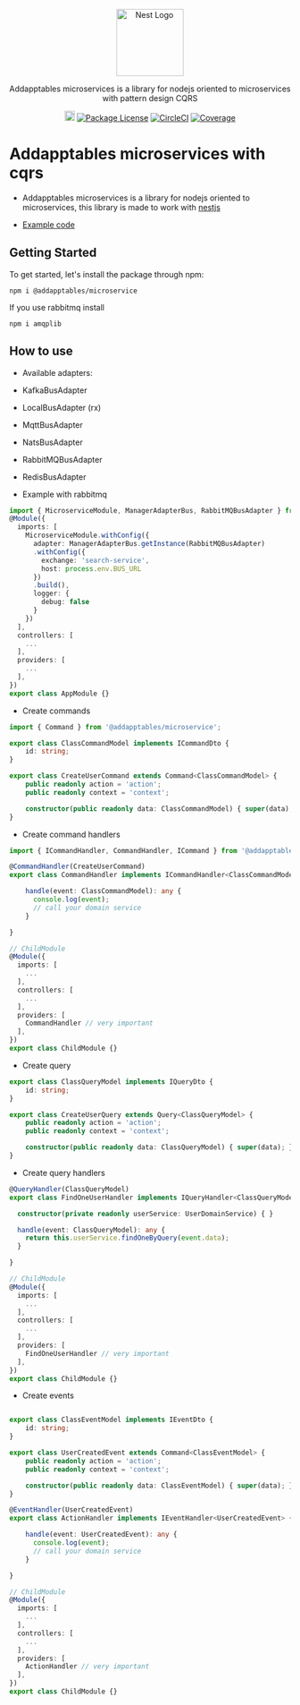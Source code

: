 <p align="center">
  <a href="http://addapptables.com/admin/dashboard" target="blank"><img src="http://addapptables.com/assets/images/logo/addaptables.svg" width="120" alt="Nest Logo" /></a>
</p>

  <p align="center">Addapptables microservices is a library for nodejs oriented to microservices with pattern design CQRS</p>
    <p align="center">
<a href="https://badge.fury.io/js/%40addapptables%2Fmicroservice"><img src="https://badge.fury.io/js/%40addapptables%2Fmicroservice.svg" alt="npm version" height="18"></a>
<a href="http://addapptables.com/admin/dashboard" target="_blank"><img src="https://img.shields.io/npm/l/@nestjs/core.svg" alt="Package License" /></a>
<a href="https://circleci.com/gh/addapptables/miscellaneous" target="_blank"><img src="https://circleci.com/gh/addapptables/miscellaneous.svg?style=shield" alt="CircleCI" /></a>
<a href="https://coveralls.io/github/nestjs/nest?branch=master" target="_blank"><img src="https://coveralls.io/repos/github/nestjs/nest/badge.svg?branch=master#9" alt="Coverage" /></a>
</p>



# Addapptables microservices with cqrs

- Addapptables microservices is a library for nodejs oriented to microservices,
this library is made to work with [nestjs](https://docs.nestjs.com/)

- [Example code](https://github.com/addapptables/boilerplate)

## Getting Started
To get started, let's install the package through npm:

```
npm i @addapptables/microservice
```

If you use rabbitmq install
```
npm i amqplib
```

## How to use
- Available adapters:
- KafkaBusAdapter
- LocalBusAdapter (rx)
- MqttBusAdapter
- NatsBusAdapter
- RabbitMQBusAdapter
- RedisBusAdapter

- Example with rabbitmq
```typescript
import { MicroserviceModule, ManagerAdapterBus, RabbitMQBusAdapter } from '@addapptables/microservice';
@Module({
  imports: [
    MicroserviceModule.withConfig({
      adapter: ManagerAdapterBus.getInstance(RabbitMQBusAdapter)
      .withConfig({
        exchange: 'search-service',
        host: process.env.BUS_URL
      })
      .build(),
      logger: {
        debug: false
      }
    })
  ],
  controllers: [
    ...
  ],
  providers: [
    ...
  ],
})
export class AppModule {}
```

- Create commands

```typescript
import { Command } from '@addapptables/microservice';

export class ClassCommandModel implements ICommandDto {
    id: string;
}

export class CreateUserCommand extends Command<ClassCommandModel> {
    public readonly action = 'action';
    public readonly context = 'context';

    constructor(public readonly data: ClassCommandModel) { super(data); }
}
```

- Create command handlers
```typescript
import { ICommandHandler, CommandHandler, ICommand } from '@addapptables/cqrs';

@CommandHandler(CreateUserCommand)
export class CommandHandler implements ICommandHandler<ClassCommandModel> {

    handle(event: ClassCommandModel): any {
      console.log(event);
      // call your domain service
    }

}

// ChildModule
@Module({
  imports: [
    ...
  ],
  controllers: [
    ...
  ],
  providers: [
    CommandHandler // very important
  ],
})
export class ChildModule {}
```

- Create query

```typescript
export class ClassQueryModel implements IQueryDto {
    id: string;
}

export class CreateUserQuery extends Query<ClassQueryModel> {
    public readonly action = 'action';
    public readonly context = 'context';

    constructor(public readonly data: ClassQueryModel) { super(data); }
}
```

- Create query handlers
```typescript
@QueryHandler(ClassQueryModel)
export class FindOneUserHandler implements IQueryHandler<ClassQueryModel> {

  constructor(private readonly userService: UserDomainService) { }

  handle(event: ClassQueryModel): any {
    return this.userService.findOneByQuery(event.data);
  }

}

// ChildModule
@Module({
  imports: [
    ...
  ],
  controllers: [
    ...
  ],
  providers: [
    FindOneUserHandler // very important
  ],
})
export class ChildModule {}
```

- Create events

```typescript

export class ClassEventModel implements IEventDto {
    id: string;
}

export class UserCreatedEvent extends Command<ClassEventModel> {
    public readonly action = 'action';
    public readonly context = 'context';

    constructor(public readonly data: ClassEventModel) { super(data); }
}
```

```typescript
@EventHandler(UserCreatedEvent)
export class ActionHandler implements IEventHandler<UserCreatedEvent> {

    handle(event: UserCreatedEvent): any {
      console.log(event);
      // call your domain service
    }

}

// ChildModule
@Module({
  imports: [
    ...
  ],
  controllers: [
    ...
  ],
  providers: [
    ActionHandler // very important
  ],
})
export class ChildModule {}
```


